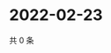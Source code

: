 # 2022-02-23

共 0 条

<!-- BEGIN WEIBO -->
<!-- 最后更新时间 Wed Feb 23 2022 20:16:31 GMT+0800 (China Standard Time) -->

<!-- END WEIBO -->
